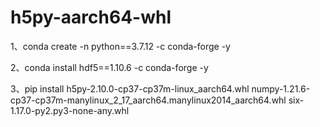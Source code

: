# h5py-aarch64-whl
1、conda create -n python==3.7.12 -c conda-forge -y

2、conda install hdf5==1.10.6 -c conda-forge -y

3、pip install h5py-2.10.0-cp37-cp37m-linux_aarch64.whl numpy-1.21.6-cp37-cp37m-manylinux_2_17_aarch64.manylinux2014_aarch64.whl six-1.17.0-py2.py3-none-any.whl
